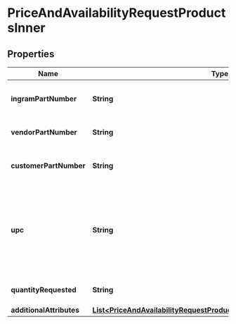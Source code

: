 

# PriceAndAvailabilityRequestProductsInner


## Properties

| Name | Type | Description | Notes |
|------------ | ------------- | ------------- | -------------|
|**ingramPartNumber** | **String** | Ingram Micro unique part number for the product. |  [optional] |
|**vendorPartNumber** | **String** | Vendor’s part number for the product. |  [optional] |
|**customerPartNumber** | **String** | Reseller/end-user’s part number for the product. |  [optional] |
|**upc** | **String** | The UPC code for the product. Consists of 12 numeric digits that are uniquely assigned to each trade item. |  [optional] |
|**quantityRequested** | **String** | Number of quantity of the Product. |  [optional] |
|**additionalAttributes** | [**List&lt;PriceAndAvailabilityRequestProductsInnerAdditionalAttributesInner&gt;**](PriceAndAvailabilityRequestProductsInnerAdditionalAttributesInner.md) |  |  [optional] |



